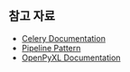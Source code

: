 ## 참고 자료

- [Celery Documentation](https://docs.celeryq.dev/)
- [Pipeline Pattern](https://refactoring.guru/design-patterns/chain-of-responsibility)
- [OpenPyXL Documentation](https://openpyxl.readthedocs.io/)
